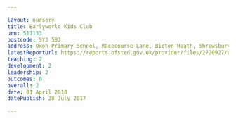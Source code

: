 ```yaml
---

layout: nursery
title: Earlyworld Kids Club
urn: 511153
postcode: SY3 5BJ
address: Oxon Primary School, Racecourse Lane, Bicton Heath, Shrewsbury, Shropshire, SY3 5BJ
latestReportUrl: https://reports.ofsted.gov.uk/provider/files/2720927/urn/511153.pdf
teaching: 2
development: 2
leadership: 2
outcomes: 0
overall: 2
date: 01 April 2018 
datePublish: 28 July 2017

---
```

